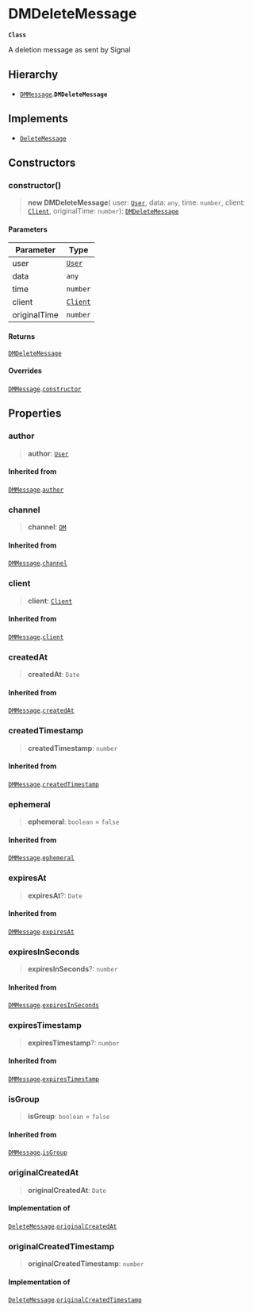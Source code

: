 # DMDeleteMessage

**`Class`**

A deletion message as sent by Signal

## Hierarchy

* [`DMMessage`](broken-reference).**`DMDeleteMessage`**

## Implements

* [`DeleteMessage`](class.deletemessage.md)

## Constructors

### constructor()

> **new DMDeleteMessage**( user: [`User`](class.user.md), data: `any`, time: `number`, client: [`Client`](broken-reference), originalTime: `number`): [`DMDeleteMessage`](class.dmdeletemessage.md)

#### Parameters

| Parameter    | Type                         |
| ------------ | ---------------------------- |
| user         | [`User`](class.user.md)      |
| data         | `any`                        |
| time         | `number`                     |
| client       | [`Client`](broken-reference) |
| originalTime | `number`                     |

#### Returns

[`DMDeleteMessage`](class.dmdeletemessage.md)

#### Overrides

[`DMMessage`](broken-reference).[`constructor`](broken-reference)

## Properties

### author

> **author**: [`User`](class.user.md)

#### Inherited from

[`DMMessage`](broken-reference).[`author`](broken-reference)

### channel

> **channel**: [`DM`](broken-reference)

#### Inherited from

[`DMMessage`](broken-reference).[`channel`](broken-reference)

### client

> **client**: [`Client`](broken-reference)

#### Inherited from

[`DMMessage`](broken-reference).[`client`](broken-reference)

### createdAt

> **createdAt**: `Date`

#### Inherited from

[`DMMessage`](broken-reference).[`createdAt`](broken-reference)

### createdTimestamp

> **createdTimestamp**: `number`

#### Inherited from

[`DMMessage`](broken-reference).[`createdTimestamp`](broken-reference)

### ephemeral

> **ephemeral**: `boolean` = `false`

#### Inherited from

[`DMMessage`](broken-reference).[`ephemeral`](broken-reference)

### expiresAt

> **expiresAt**?: `Date`

#### Inherited from

[`DMMessage`](broken-reference).[`expiresAt`](broken-reference)

### expiresInSeconds

> **expiresInSeconds**?: `number`

#### Inherited from

[`DMMessage`](broken-reference).[`expiresInSeconds`](broken-reference)

### expiresTimestamp

> **expiresTimestamp**?: `number`

#### Inherited from

[`DMMessage`](broken-reference).[`expiresTimestamp`](broken-reference)

### isGroup

> **isGroup**: `boolean` = `false`

#### Inherited from

[`DMMessage`](broken-reference).[`isGroup`](broken-reference)

### originalCreatedAt

> **originalCreatedAt**: `Date`

#### Implementation of

[`DeleteMessage`](class.deletemessage.md).[`originalCreatedAt`](class.deletemessage.md#originalcreatedat)

### originalCreatedTimestamp

> **originalCreatedTimestamp**: `number`

#### Implementation of

[`DeleteMessage`](class.deletemessage.md).[`originalCreatedTimestamp`](class.deletemessage.md#originalcreatedtimestamp)
